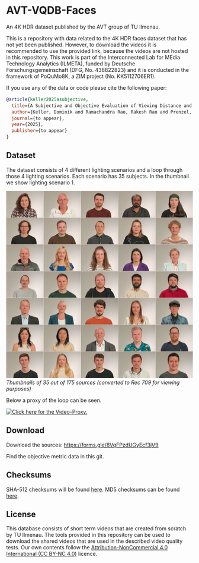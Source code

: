# AVT-VQDB-Faces
An 4K HDR dataset published by the AVT group of TU Ilmenau.

This is a repository with data related to the 4K HDR faces dataset that has not yet been published.
However, to download the videos it is recommended to use the provided link, because the videos are not hosted in this repository.
This work is part of the Interconnected Lab for MEdia Technology Analytics (ILMETA), funded by Deutsche Forschungsgemeinschaft (DFG, No. 438822823) and it is conducted in the framework of PoQuMo8K, a ZIM project (No. KK5112706ER1).

If you use any of the data or code please cite the following paper:

```bibtex
@article{keller2025asubjective,
  title={A Subjective and Objective Evaluation of Viewing Distance and 4K Video Quality},
  author={Keller, Dominik and Ramachandra Rao, Rakesh Rao and Prenzel, Julius and Raake, Alexander},
  journal={to appear},
  year={2025},
  publisher={to appear}
}
```


## Dataset

The dataset consists of 4 different lighting scenarios and a loop through those 4 lighting scenarios. 
Each scenario has 35 subjects. In the thumbnail we show lighting scenario 1.

![thumbnails](github_images/thumbnails.jpg)
*Thumbnails of 35 out of 175 sources (converted to Rec 709 for viewing purposes)*

Below a proxy of the loop can be seen.

[![Click here for the Video-Proxy.](https://img.youtube.com/vi/_U5avwk3Ak0/0.jpg)](https://www.youtube.com/watch?v=_U5avwk3Ak0)


## Download
Download the sources: https://forms.gle/8VqFPzdUGyEcf3jV9

Find the objective metric data in this git.

## Checksums   

SHA-512 checksums will be found [here](https://avtshare01.rz.tu-ilmenau.de/avt-vqdb-faces/checksums.sha512).
MD5 checksums can be found [here](https://avtshare01.rz.tu-ilmenau.de/avt-vqdb-faces/checksums.md5).


## License
This database consists of short term videos that are created from scratch by TU Ilmenau. The tools provided in this repository can be used to download the shared videos that are used in the described video quality tests.
Our own contents follow the [Attribution-NonCommercial 4.0 International (CC BY-NC 4.0)](https://creativecommons.org/licenses/by-nc/4.0/) licence.

